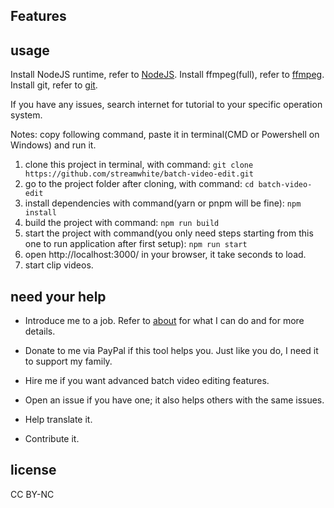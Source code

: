 ## Features

## usage

Install NodeJS runtime, refer to [NodeJS](https://nodejs.org/en/download/prebuilt-installer).
Install ffmpeg(full), refer to [ffmpeg](https://www.ffmpeg.org/download.html).
Install git, refer to [git](https://git-scm.com/downloads).

If you have any issues, search internet for tutorial to your specific operation system.

Notes: copy following command, paste it in terminal(CMD or Powershell on Windows) and run it.

1. clone this project in terminal, with command:
   `git clone https://github.com/streamwhite/batch-video-edit.git`
2. go to the project folder after cloning, with command:
   `cd batch-video-edit`
3. install dependencies with command(yarn or pnpm will be fine):
   `npm install`
4. build the project with command:
   `npm run build`
5. start the project with command(you only need steps starting from this one to run application after first setup):
   `npm run start`
6. open http://localhost:3000/ in your browser, it take seconds to load.
7. start clip videos.

## need your help

- Introduce me to a job. Refer to [about](https://me.orangeredcurve.com/) for what I can do and for more details.

- Donate to me via PayPal if this tool helps you. Just like you do, I need it to support my family.

- Hire me if you want advanced batch video editing features.

- Open an issue if you have one; it also helps others with the same issues.

- Help translate it.

- Contribute it.

## license

CC BY-NC
